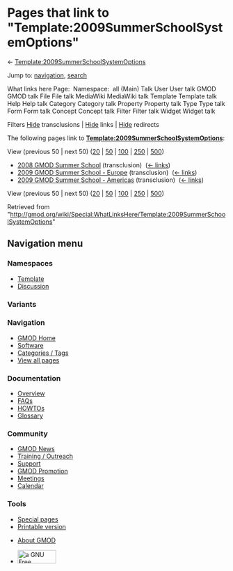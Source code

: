 <div id="mw-page-base" class="noprint">

</div>

<div id="mw-head-base" class="noprint">

</div>

<div id="content" class="mw-body" role="main">

<span id="top"></span>

<div id="mw-js-message" style="display:none;">

</div>



# <span dir="auto">Pages that link to "Template:2009SummerSchoolSystemOptions"</span>

<div id="bodyContent">

<div id="contentSub">

←
[Template:2009SummerSchoolSystemOptions](/wiki/Template:2009SummerSchoolSystemOptions "Template:2009SummerSchoolSystemOptions")

</div>

<div id="jump-to-nav" class="mw-jump">

Jump to: [navigation](#mw-navigation), [search](#p-search)

</div>

<div id="mw-content-text">

What links here Page:  Namespace:  all (Main) Talk User User talk GMOD
GMOD talk File File talk MediaWiki MediaWiki talk Template Template talk
Help Help talk Category Category talk Property Property talk Type Type
talk Form Form talk Concept Concept talk Filter Filter talk Widget
Widget talk

Filters
[Hide](/mediawiki/index.php?title=Special:WhatLinksHere/Template:2009SummerSchoolSystemOptions&hidetrans=1 "Special:WhatLinksHere/Template:2009SummerSchoolSystemOptions")
transclusions \|
[Hide](/mediawiki/index.php?title=Special:WhatLinksHere/Template:2009SummerSchoolSystemOptions&hidelinks=1 "Special:WhatLinksHere/Template:2009SummerSchoolSystemOptions")
links \|
[Hide](/mediawiki/index.php?title=Special:WhatLinksHere/Template:2009SummerSchoolSystemOptions&hideredirs=1 "Special:WhatLinksHere/Template:2009SummerSchoolSystemOptions")
redirects

The following pages link to
**[Template:2009SummerSchoolSystemOptions](/wiki/Template:2009SummerSchoolSystemOptions "Template:2009SummerSchoolSystemOptions")**:

View (previous 50 \| next 50)
([20](/mediawiki/index.php?title=Special:WhatLinksHere/Template:2009SummerSchoolSystemOptions&limit=20 "Special:WhatLinksHere/Template:2009SummerSchoolSystemOptions")
\|
[50](/mediawiki/index.php?title=Special:WhatLinksHere/Template:2009SummerSchoolSystemOptions&limit=50 "Special:WhatLinksHere/Template:2009SummerSchoolSystemOptions")
\|
[100](/mediawiki/index.php?title=Special:WhatLinksHere/Template:2009SummerSchoolSystemOptions&limit=100 "Special:WhatLinksHere/Template:2009SummerSchoolSystemOptions")
\|
[250](/mediawiki/index.php?title=Special:WhatLinksHere/Template:2009SummerSchoolSystemOptions&limit=250 "Special:WhatLinksHere/Template:2009SummerSchoolSystemOptions")
\|
[500](/mediawiki/index.php?title=Special:WhatLinksHere/Template:2009SummerSchoolSystemOptions&limit=500 "Special:WhatLinksHere/Template:2009SummerSchoolSystemOptions"))

- [2008 GMOD Summer
  School](/wiki/2008_GMOD_Summer_School "2008 GMOD Summer School")
  (transclusion) ‎ <span class="mw-whatlinkshere-tools">([←
  links](/mediawiki/index.php?title=Special:WhatLinksHere&target=2008+GMOD+Summer+School "Special:WhatLinksHere"))</span>
- [2009 GMOD Summer School -
  Europe](/wiki/2009_GMOD_Summer_School_-_Europe "2009 GMOD Summer School - Europe")
  (transclusion) ‎ <span class="mw-whatlinkshere-tools">([←
  links](/mediawiki/index.php?title=Special:WhatLinksHere&target=2009+GMOD+Summer+School+-+Europe "Special:WhatLinksHere"))</span>
- [2009 GMOD Summer School -
  Americas](/wiki/2009_GMOD_Summer_School_-_Americas "2009 GMOD Summer School - Americas")
  (transclusion) ‎ <span class="mw-whatlinkshere-tools">([←
  links](/mediawiki/index.php?title=Special:WhatLinksHere&target=2009+GMOD+Summer+School+-+Americas "Special:WhatLinksHere"))</span>

View (previous 50 \| next 50)
([20](/mediawiki/index.php?title=Special:WhatLinksHere/Template:2009SummerSchoolSystemOptions&limit=20 "Special:WhatLinksHere/Template:2009SummerSchoolSystemOptions")
\|
[50](/mediawiki/index.php?title=Special:WhatLinksHere/Template:2009SummerSchoolSystemOptions&limit=50 "Special:WhatLinksHere/Template:2009SummerSchoolSystemOptions")
\|
[100](/mediawiki/index.php?title=Special:WhatLinksHere/Template:2009SummerSchoolSystemOptions&limit=100 "Special:WhatLinksHere/Template:2009SummerSchoolSystemOptions")
\|
[250](/mediawiki/index.php?title=Special:WhatLinksHere/Template:2009SummerSchoolSystemOptions&limit=250 "Special:WhatLinksHere/Template:2009SummerSchoolSystemOptions")
\|
[500](/mediawiki/index.php?title=Special:WhatLinksHere/Template:2009SummerSchoolSystemOptions&limit=500 "Special:WhatLinksHere/Template:2009SummerSchoolSystemOptions"))

</div>

<div class="printfooter">

Retrieved from
"<http://gmod.org/wiki/Special:WhatLinksHere/Template:2009SummerSchoolSystemOptions>"

</div>

<div id="catlinks" class="catlinks catlinks-allhidden">

</div>

<div class="visualClear">

</div>

</div>

</div>

<div id="mw-navigation">

## Navigation menu

<div id="mw-head">



<div id="left-navigation">

<div id="p-namespaces" class="vectorTabs" role="navigation"
aria-labelledby="p-namespaces-label">

### Namespaces

- <span id="ca-nstab-template"><a href="/wiki/Template:2009SummerSchoolSystemOptions" accesskey="c"
  title="View the template [c]">Template</a></span>
- <span id="ca-talk"><a
  href="/mediawiki/index.php?title=Template_talk:2009SummerSchoolSystemOptions&amp;action=edit&amp;redlink=1"
  accesskey="t"
  title="Discussion about the content page [t]">Discussion</a></span>

</div>

<div id="p-variants" class="vectorMenu emptyPortlet" role="navigation"
aria-labelledby="p-variants-label">

### 

### Variants[](#)

<div class="menu">

</div>

</div>

</div>

<div id="right-navigation">





</div>



</div>

</div>

</div>

<div id="mw-panel">

<div id="p-logo" role="banner">

<a href="/wiki/Main_Page"
style="background-image: url(http://gmod.org/images/GMOD-cogs.png);"
title="Visit the main page"></a>

</div>

<div id="p-Navigation" class="portal" role="navigation"
aria-labelledby="p-Navigation-label">

### Navigation

<div class="body">

- <span id="n-GMOD-Home">[GMOD Home](/wiki/Main_Page)</span>
- <span id="n-Software">[Software](/wiki/GMOD_Components)</span>
- <span id="n-Categories-.2F-Tags">[Categories /
  Tags](/wiki/Categories)</span>
- <span id="n-View-all-pages">[View all
  pages](/wiki/Special:AllPages)</span>

</div>

</div>

<div id="p-Documentation" class="portal" role="navigation"
aria-labelledby="p-Documentation-label">

### Documentation

<div class="body">

- <span id="n-Overview">[Overview](/wiki/Overview)</span>
- <span id="n-FAQs">[FAQs](/wiki/Category:FAQ)</span>
- <span id="n-HOWTOs">[HOWTOs](/wiki/Category:HOWTO)</span>
- <span id="n-Glossary">[Glossary](/wiki/Glossary)</span>

</div>

</div>

<div id="p-Community" class="portal" role="navigation"
aria-labelledby="p-Community-label">

### Community

<div class="body">

- <span id="n-GMOD-News">[GMOD News](/wiki/GMOD_News)</span>
- <span id="n-Training-.2F-Outreach">[Training /
  Outreach](/wiki/Training_and_Outreach)</span>
- <span id="n-Support">[Support](/wiki/Support)</span>
- <span id="n-GMOD-Promotion">[GMOD
  Promotion](/wiki/GMOD_Promotion)</span>
- <span id="n-Meetings">[Meetings](/wiki/Meetings)</span>
- <span id="n-Calendar">[Calendar](/wiki/Calendar)</span>

</div>

</div>

<div id="p-tb" class="portal" role="navigation"
aria-labelledby="p-tb-label">

### Tools

<div class="body">

- <span id="t-specialpages"><a href="/wiki/Special:SpecialPages" accesskey="q"
  title="A list of all special pages [q]">Special pages</a></span>
- <span id="t-print"><a
  href="/mediawiki/index.php?title=Special:WhatLinksHere/Template:2009SummerSchoolSystemOptions&amp;printable=yes"
  rel="alternate" accesskey="p"
  title="Printable version of this page [p]">Printable version</a></span>

</div>

</div>

</div>

</div>

<div id="footer" role="contentinfo">

- <span id="footer-places-about">[About
  GMOD](/wiki/GMOD:About "GMOD:About")</span>

<!-- -->

- <span id="footer-copyrightico">[<img src="http://www.gnu.org/graphics/gfdl-logo-small.png" width="88"
  height="31" alt="a GNU Free Documentation License" />](http://www.gnu.org/licenses/fdl-1.3.html)</span>




</div>
